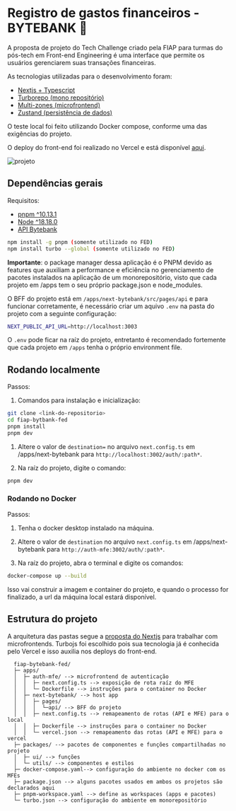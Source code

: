 # Registro de gastos financeiros - BYTEBANK 💸

A proposta de projeto do Tech Challenge criado pela FIAP para turmas do pós-tech em Front-end Engineering é uma interface que permite os usuários gerenciarem suas transações financeiras.

As tecnologias utilizadas para o desenvolvimento foram:
- [Nextjs + Typescript](https://nextjs.org/docs/pages/getting-started/installation)
- [Turborepo (mono repositório)](https://turborepo.com/docs/guides/frameworks/nextjs)
- [Multi-zones (microfrontend)](https://nextjs.org/docs/pages/guides/multi-zones)
- [Zustand (persistência de dados)](https://zustand.docs.pmnd.rs/guides/nextjs)

O teste local foi feito utilizando Docker compose, conforme uma das exigências do projeto.

O deploy do front-end foi realizado no Vercel e está disponível [aqui](https://fiap-bytebank.vercel.app/dashboard).


![projeto](https://github.com/user-attachments/assets/d73502c9-7e72-4cf6-a66b-84c564c026b1)


## Dependências gerais

Requisitos: 
- [pnpm ^10.13.1](https://pnpm.io/installation#using-npm)
- [Node ^18.18.0](https://www.npmjs.com/package/node/v/18.18.0)
- [API Bytebank](https://github.com/LisandraFerraz/nest-bytebank-api)

```bash
npm install -g pnpm (somente utilizado no FED)
npm install turbo --global (somente utilizado no FED)
```
**Importante**: o package manager dessa aplicação é o PNPM devido as features que auxiliam a performance e eficiência no gerenciamento de pacotes instalados na aplicação de um monorepositório, visto que cada projeto em /apps tem o seu próprio package.json e node_modules.

O BFF do projeto está em `/apps/next-bytebank/src/pages/api` e para funcionar corretamente, é necessário criar um aquivo `.env` na pasta do projeto com a seguinte configuração:
```bash
NEXT_PUBLIC_API_URL=http://localhost:3003
```
O `.env` pode ficar na raíz do projeto, entretanto é recomendado fortemente que cada projeto em `/apps` tenha o próprio environment file.
## Rodando localmente
Passos:

1. Comandos para instalação e inicialização:

```bash
git clone <link-do-repositorio>
cd fiap-bytbank-fed
pnpm install
pnpm dev
```

1. Altere o valor de `destination=` no arquivo `next.config.ts` em /apps/next-bytebank para `http://localhost:3002/auth/:path*`.

2. Na raíz do projeto, digite o comando:

```bash
pnpm dev
```
### Rodando no Docker

Passos:
      
1. Tenha o docker desktop instalado na máquina.
2. Altere o valor de `destination` no arquivo `next.config.ts` em /apps/next-bytebank para `http://auth-mfe:3002/auth/:path*`.

3. Na raíz do projeto, abra o terminal e digite os comandos:
```bash
docker-compose up --build
```
Isso vai construir a imagem e container do projeto, e quando o processo for finalizado, a url da máquina local estará disponível.

## Estrutura do projeto
A arquitetura das pastas segue a [proposta do Nextjs](https://nextjs.org/docs/pages/guides/multi-zones#sharing-code) para trabalhar com microfrontends. Turbojs foi escolhido pois sua tecnologia já é conhecida pelo Vercel e isso auxilia nos deploys do front-end.

      fiap-bytebank-fed/
      ├─ apps/
      │  ├─ auth-mfe/ --> microfrontend de autenticação
      │  │  ├─ next.config.ts --> exposição de rota raíz do MFE
      │  │  └─ Dockerfile --> instruções para o container no Docker
      │  ├─ next-bytebank/ --> host app
      │  │  ├─ pages/
      │  │  │  └─api/ --> BFF do projeto
      │  │  ├─ next.config.ts --> remapeamento de rotas (API e MFE) para o local
      │  │  ├─ Dockerfile --> instruções para o container no Docker
      │  │  └─ vercel.json --> remapeamento das rotas (API e MFE) para o vercel
      ├─ packages/ --> pacotes de componentes e funções compartilhadas no projeto
      │  ├─ ui/ --> funções
      │  └─ utils/ --> componentes e estilos
      ├─ docker-compose.yaml--> configuração do ambiente no docker com os MFEs
      ├─ package.json --> alguns pacotes usados em ambos os projetos são declarados aqui
      ├─ pnpm-workspace.yaml --> define as workspaces (apps e pacotes)
      └─ turbo.json --> configuração do ambiente em monorepositório
